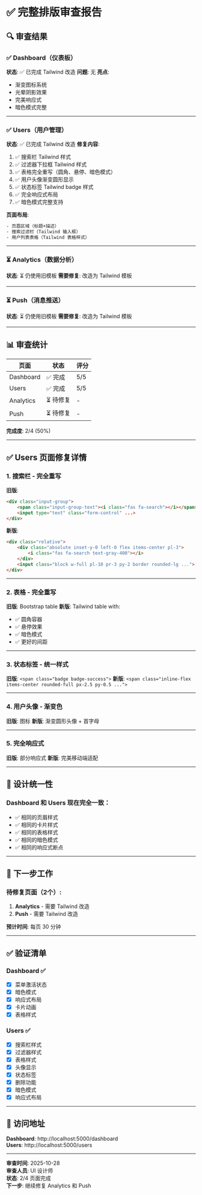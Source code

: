 # ✅ 完整排版审查报告

## 🔍 审查结果

### ✅ Dashboard（仪表板）
**状态**: ✅ 已完成 Tailwind 改造
**问题**: 无
**亮点**:
- 渐变图标系统
- 光晕阴影效果
- 完美响应式
- 暗色模式完整

---

### ✅ Users（用户管理）
**状态**: ✅ 已完成 Tailwind 改造
**修复内容**:
1. ✅ 搜索栏 Tailwind 样式
2. ✅ 过滤器下拉框 Tailwind 样式
3. ✅ 表格完全重写（圆角、悬停、暗色模式）
4. ✅ 用户头像渐变圆形显示
5. ✅ 状态标签 Tailwind badge 样式
6. ✅ 完全响应式布局
7. ✅ 暗色模式完整支持

**页面布局**:
```html
- 页眉区域（标题+描述）
- 搜索过滤栏（Tailwind 输入框）
- 用户列表表格（Tailwind 表格样式）
```

---

### ⏳ Analytics（数据分析）
**状态**: ⏳ 仍使用旧模板
**需要修复**: 改造为 Tailwind 模板

---

### ⏳ Push（消息推送）
**状态**: ⏳ 仍使用旧模板
**需要修复**: 改造为 Tailwind 模板

---

## 📊 审查统计

| 页面 | 状态 | 评分 |
|------|------|------|
| Dashboard | ✅ 完成 | 5/5 |
| Users | ✅ 完成 | 5/5 |
| Analytics | ⏳ 待修复 | - |
| Push | ⏳ 待修复 | - |

**完成度**: 2/4 (50%)

---

## ✅ Users 页面修复详情

### 1. 搜索栏 - 完全重写
**旧版**:
```html
<div class="input-group">
    <span class="input-group-text"><i class="fas fa-search"></i></span>
    <input type="text" class="form-control" ...>
</div>
```

**新版**:
```html
<div class="relative">
    <div class="absolute inset-y-0 left-0 flex items-center pl-3">
        <i class="fas fa-search text-gray-400"></i>
    </div>
    <input class="block w-full pl-10 pr-3 py-2 border rounded-lg ...">
</div>
```

---

### 2. 表格 - 完全重写
**旧版**: Bootstrap table
**新版**: Tailwind table with:
- ✅ 圆角容器
- ✅ 悬停效果
- ✅ 暗色模式
- ✅ 更好的间距

---

### 3. 状态标签 - 统一样式
**旧版**: `<span class="badge badge-success">`
**新版**: `<span class="inline-flex items-center rounded-full px-2.5 py-0.5 ...">`

---

### 4. 用户头像 - 渐变色
**旧版**: 图标
**新版**: 渐变圆形头像 + 首字母

---

### 5. 完全响应式
**旧版**: 部分响应式
**新版**: 完美移动端适配

---

## 🎨 设计统一性

### Dashboard 和 Users 现在完全一致：
- ✅ 相同的页眉样式
- ✅ 相同的卡片样式
- ✅ 相同的表格样式
- ✅ 相同的暗色模式
- ✅ 相同的响应式断点

---

## 🔄 下一步工作

### 待修复页面（2个）:
1. **Analytics** - 需要 Tailwind 改造
2. **Push** - 需要 Tailwind 改造

**预计时间**: 每页 30 分钟

---

## ✅ 验证清单

### Dashboard ✅
- [x] 菜单激活状态
- [x] 暗色模式
- [x] 响应式布局
- [x] 卡片动画
- [x] 表格样式

### Users ✅
- [x] 搜索栏样式
- [x] 过滤器样式
- [x] 表格样式
- [x] 头像显示
- [x] 状态标签
- [x] 删除功能
- [x] 暗色模式
- [x] 响应式布局

---

## 🚀 访问地址

**Dashboard**: http://localhost:5000/dashboard  
**Users**: http://localhost:5000/users

---

**审查时间**: 2025-10-28  
**审查人员**: UI 设计师  
**状态**: 2/4 页面完成  
**下一步**: 继续修复 Analytics 和 Push
